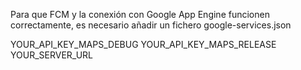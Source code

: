 Para que FCM y la conexión con Google App Engine funcionen correctamente, es necesario añadir un fichero google-services.json

YOUR_API_KEY_MAPS_DEBUG
YOUR_API_KEY_MAPS_RELEASE
YOUR_SERVER_URL




